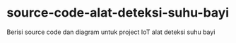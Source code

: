 # source-code-alat-deteksi-suhu-bayi
Berisi source code dan diagram untuk project IoT alat deteksi suhu bayi
